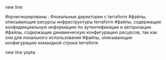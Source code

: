 new line


#проигнорированы :
#локальные директории с terraform
#файлы, описывающие ресурсы инфраструктуры terraform
#файлы, содержащие конфиденциальную информацию по аутентификации и авторизации
#файлы, содержащие динамическую конфигурацию ресурсов, так как они для локального использования
#файлы, описывающие конфигурацию командной строки terraform

new line yopta

